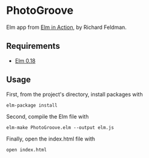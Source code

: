 # PhotoGroove

Elm app from [Elm in Action](https://www.manning.com/books/elm-in-action), by Richard Feldman.

## Requirements

- [Elm 0.18](http://elm-lang.org/)

## Usage

First, from the project's directory, install packages with

```
elm-package install
```

Second, compile the Elm file with

```
elm-make PhotoGroove.elm --output elm.js
```

Finally, open the index.html file with

```
open index.html
```
